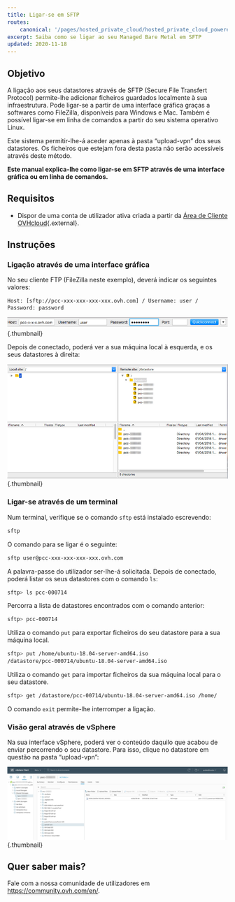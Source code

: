 ```yaml
---
title: Ligar-se em SFTP
routes:
    canonical: '/pages/hosted_private_cloud/hosted_private_cloud_powered_by_vmware/sftp_connexion'
excerpt: Saiba como se ligar ao seu Managed Bare Metal em SFTP
updated: 2020-11-18
---
```



## Objetivo

A ligação aos seus datastores através de SFTP (Secure File Transfert Protocol) permite-lhe adicionar ficheiros guardados localmente à sua infraestrutura. Pode ligar-se a partir de uma interface gráfica graças a softwares como FileZilla, disponíveis para Windows e Mac. Também é possível ligar-se em linha de comandos a partir do seu sistema operativo Linux.

Este sistema permitir-lhe-á aceder apenas à pasta “upload-vpn” dos seus datastores. Os ficheiros que estejam fora desta pasta não serão acessíveis através deste método.

**Este manual explica-lhe como ligar-se em SFTP através de uma interface gráfica ou em linha de comandos.**

## Requisitos

- Dispor de uma conta de utilizador ativa criada a partir da [Área de Cliente OVHcloud](https://www.ovh.com/auth/?action=gotomanager&from=https://www.ovh.pt/&ovhSubsidiary=pt){.external}.

## Instruções

### Ligação através de uma interface gráfica

No seu cliente FTP (FileZilla neste exemplo), deverá indicar os seguintes valores:

```
Host: [sftp://pcc-xxx-xxx-xxx-xxx.ovh.com] / Username: user / Password: password
```

![Ligação SFTP](images/connection_sftp_filezilla_log.png){.thumbnail}

Depois de conectado, poderá ver a sua máquina local à esquerda, e os seus datastores à direita:

![Ligação em SFTP com FileZilla](images/connection_sftp_filezilla.png){.thumbnail}

### Ligar-se através de um terminal

Num terminal, verifique se o comando `sftp` está instalado escrevendo:

```sh
sftp
```

O comando para se ligar é o seguinte:

```sh
sftp user@pcc-xxx-xxx-xxx-xxx.ovh.com
```

A palavra-passe do utilizador ser-lhe-á solicitada. Depois de conectado, poderá listar os seus datastores com o comando `ls`:

```sh
sftp> ls pcc-000714
```

Percorra a lista de datastores encontrados com o comando anterior:

```sh
sftp> pcc-000714
```

Utiliza o comando `put` para exportar ficheiros do seu datastore para a sua máquina local.

```sh
sftp> put /home/ubuntu-18.04-server-amd64.iso
/datastore/pcc-000714/ubuntu-18.04-server-amd64.iso  
```

Utiliza o comando `get` para importar ficheiros da sua máquina local para o seu datastore.

```sh
sftp> get /datastore/pcc-00714/ubuntu-18.04-server-amd64.iso /home/
```

O comando `exit` permite-lhe interromper a ligação.

### Visão geral através de vSphere

Na sua interface vSphere, poderá ver o conteúdo daquilo que acabou de enviar percorrendo o seu datastore. Para isso, clique no datastore em questão na pasta “upload-vpn”:

![Ligação SFTP via vSphere](images/sftpconnection.png){.thumbnail}

## Quer saber mais?

Fale com a nossa comunidade de utilizadores em <https://community.ovh.com/en/>.
